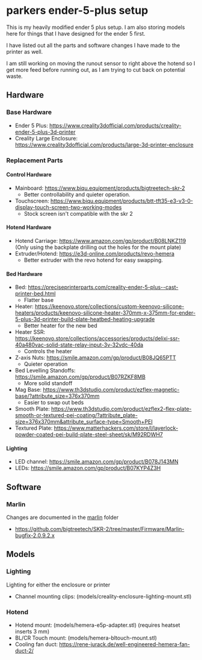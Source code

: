 # parkers ender-5-plus setup

This is my heavily modified ender 5 plus setup. I am also storing models here for things that I have designed for the ender 5 first.

I have listed out all the parts and software changes I have made to the printer as well.

I am still working on moving the runout sensor to right above the hotend so I get more feed before running out, as I am trying to cut back on potential waste.

## Hardware
### Base Hardware
* Ender 5 Plus: https://www.creality3dofficial.com/products/creality-ender-5-plus-3d-printer
* Creality Large Enclosure: https://www.creality3dofficial.com/products/large-3d-printer-enclosure

### Replacement Parts
#### Control Hardware
* Mainboard: https://www.biqu.equipment/products/bigtreetech-skr-2
    * Better controllability and quieter operation.
* Touchscreen: https://www.biqu.equipment/products/btt-tft35-e3-v3-0-display-touch-screen-two-working-modes
    * Stock screen isn't compatible with the skr 2

#### Hotend Hardware
* Hotend Carriage: https://www.amazon.com/gp/product/B08LNKZ119 (Only using the backplate drilling out the holes for the mount plate)
* Extruder/Hotend: https://e3d-online.com/products/revo-hemera
    * Better extruder with the revo hotend for easy swapping.

#### Bed Hardware
* Bed: https://preciseprinterparts.com/creality-ender-5-plus--cast-printer-bed.html
    * Flatter base
* Heater: https://keenovo.store/collections/custom-keenovo-silicone-heaters/products/keenovo-silicone-heater-370mm-x-375mm-for-ender-5-plus-3d-printer-build-plate-heatbed-heating-upgrade
    * Better heater for the new bed
* Heater SSR: https://keenovo.store/collections/accessories/products/delixi-ssr-40a480vac-solid-state-relay-input-3v-32vdc-40da
    * Controls the heater
* Z-axis Nuts: https://smile.amazon.com/gp/product/B08JQ65PTT
    * Quieter operation
* Bed Levelling Standoffs: https://smile.amazon.com/gp/product/B07RZKF8MB
    * More solid standoff
* Mag Base: https://www.th3dstudio.com/product/ezflex-magnetic-base/?attribute_size=376x370mm
    * Easier to swap out beds
* Smooth Plate: https://www.th3dstudio.com/product/ezflex2-flex-plate-smooth-or-textured-pei-coating/?attribute_plate-size=376x370mm&attribute_surface-type=Smooth+PEI
* Textured Plate: https://www.matterhackers.com/store/l/layerlock-powder-coated-pei-build-plate-steel-sheet/sk/M92RDWH7

#### Lighting
* LED channel: https://smile.amazon.com/gp/product/B078J143MN
* LEDs: https://smile.amazon.com/gp/product/B07KYP4Z3H

## Software
### Marlin
Changes are documented in the [marlin](marlin/) folder
* https://github.com/bigtreetech/SKR-2/tree/master/Firmware/Marlin-bugfix-2.0.9.2.x

## Models
### Lighting
Lighting for either the enclosure or printer
* Channel mounting clips: (models/creality-enclosure-lighting-mount.stl)

### Hotend
* Hotend mount: (models/hemera-e5p-adapter.stl) (requires heatset inserts 3 mm)
* BL/CR Touch mount: (models/hemera-bltouch-mount.stl)
* Cooling fan duct: https://rene-jurack.de/well-engineered-hemera-fan-duct-2/